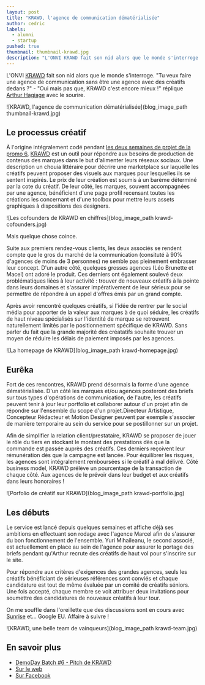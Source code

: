 ```yaml
---
layout: post
title: "KRAWD, l'agence de communication dématérialisée"
author: cedric
labels:
  - alumni
  - startup
pushed: true
thumbnail: thumbnail-krawd.jpg
description: "L'ONVI KRAWD fait son nid alors que le monde s'interroge. 'Tu veux faire une agence sans être une agence avec des créatifs dedans ?' - 'Oui mais pas que, KRAWD c'est encore mieux !' réplique Arthur avec le sourire."
---
```


L'ONVI [KRAWD](http://www.krawd.com/) fait son nid alors que le monde s'interroge. "Tu veux faire une agence de communication sans être une agence avec des créatifs dedans ?" - "Oui mais pas que, KRAWD c'est encore mieux !" réplique [Arthur Hagiage](https://twitter.com/arthur_h) avec le sourire.

![KRAWD, l'agence de communication dématérialisée](blog_image_path thumbnail-krawd.jpg)

## Le processus créatif

À l'origine intégralement codé pendant [les deux semaines de projet de la promo 6](http://www.lewagon.org/blog/lewagon-demo-day-promo-6), [KRAWD](http://www.krawd.com/) est un outil pour répondre aux besoins de production de contenus des marques dans le but d'alimenter leurs réseaux sociaux. Une description un chouia littéraire pour décrire une marketplace sur laquelle les créatifs peuvent proposer des visuels aux marques pour lesquelles ils se sentent inspirés. Le prix de leur création est soumis à un barème déterminé par la cote du créatif. De leur côté, les marques, souvent accompagnées par une agence, bénéficient d'une page profil recensant toutes les créations les concernant et d'une toolbox pour mettre leurs assets graphiques à dispositions des designers.

![Les cofounders de KRAWD en chiffres](blog_image_path krawd-cofounders.jpg)

Mais quelque chose coince.

Suite aux premiers rendez-vous clients, les deux associés se rendent compte que le gros du marché de la communication (consituté à 90% d'agences de moins de 3 personnes) ne semble pas pleinement embrasser leur concept. D'un autre côté, quelques grosses agences (Léo Brunette et Macel) ont adoré le produit. Ces derniers ont également soulevé deux problématiques liées à leur activité : trouver de nouveaux créatifs à la pointe dans leurs domaines et s'assurer impérativement de leur sérieux pour se permettre de répondre à un appel d'offres émis par un grand compte.

Après avoir rencontré quelques créatifs, si l'idée de rentrer par le social média pour apporter de la valeur aux marques à de quoi séduire, les créatifs de haut niveau spécialisés sur l'identité de marque se retrouvent naturellement limités par le positionnement spécifique de KRAWD. Sans parler du fait que la grande majorité des créatatifs souhaite trouver un moyen de réduire les délais de paiement imposés par les agences.

![La homepage de KRAWD](blog_image_path krawd-homepage.jpg)

## Eurêka

Fort de ces rencontres, KRAWD prend désormais la forme d'une agence dématérialisée. D'un côté les marques et/ou agences posteront des briefs sur tous types d'opérations de communication, de l'autre, les créatifs peuvent tenir à jour leur portfolio et collaborer autour d'un projet afin de répondre sur l'ensemble du scope d'un projet.Directeur Artistique, Concepteur Rédacteur et Motion Designer peuvent par exemple s'associer de manière temporaire au sein du service pour se postillonner sur un projet.

Afin de simplifier la relation client/prestataire, KRAWD se proposer de jouer le rôle du tiers en stockant le montant des prestations dès que la commande est passée auprès des créatifs. Ces derniers reçoivent leur rémunération dès que la campagne est lancée. Pour équilibrer les risques, les agences sont intégralement remboursées si le créatif à mal délivré. Côté business model, KRAWD prélève un pourcentage de la transaction de chaque côté. Aux agences de le prévoir dans leur budget et aux créatifs dans leurs honoraires !

![Porfolio de créatif sur KRAWD](blog_image_path krawd-portfolio.jpg)


## Les débuts

Le service est lancé depuis quelques semaines et affiche déjà ses ambitions en effectuant son rodage avec l'agence Marcel afin de s'assurer du bon fonctionnement de l'ensemble. Yuri Mihaileanu, le second associé, est actuellement en place au sein de l'agence pour assurer le portage des briefs pendant qu'Arthur recrute des créatifs de haut vol pour s'inscrire sur le site.

Pour répondre aux critères d'exigences des grandes agences, seuls les créatifs bénéficiant de sérieuses références sont conviés et chaque candidature est tout de même évaluée par un comité de créatifs séniors. Une fois accepté, chaque membre se voit attribuer deux invitations pour soumettre des candidatures de nouveaux créatifs à leur tour.

On me souffle dans l'oreillette que des discussions sont en cours avec [Sunrise](https://calendar.sunrise.am/) et... Google EU. Affaire à suivre !

![KRAWD, une belle team de vainqueurs](blog_image_path krawd-team.jpg)

## En savoir plus

- [DemoDay Batch #6 - Pitch de KRAWD](http://www.lewagon.org/blog/lewagon-demo-day-promo-6)
- [Sur le web](http://www.krawd.com/)
- [Sur Facebook](https://www.facebook.com/pages/Krawd/1543950642508926?fref=ts)
